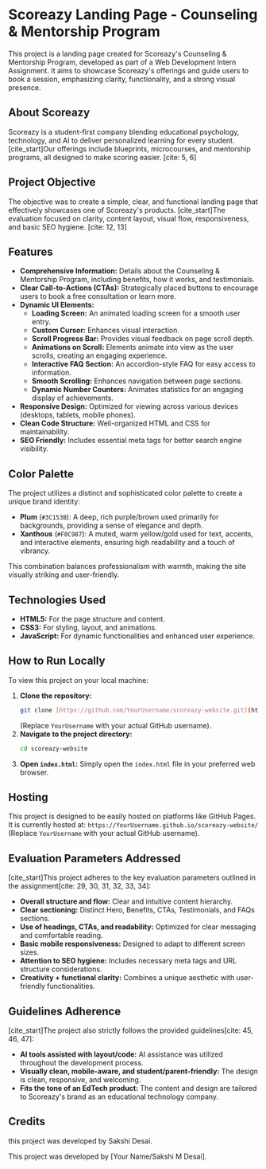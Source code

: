 
# Scoreazy Landing Page - Counseling & Mentorship Program

This project is a landing page created for Scoreazy's Counseling & Mentorship Program, developed as part of a Web Development Intern Assignment. It aims to showcase Scoreazy's offerings and guide users to book a session, emphasizing clarity, functionality, and a strong visual presence.

## About Scoreazy
Scoreazy is a student-first company blending educational psychology, technology, and AI to deliver personalized learning for every student. [cite_start]Our offerings include blueprints, microcourses, and mentorship programs, all designed to make scoring easier. [cite: 5, 6]

## Project Objective
The objective was to create a simple, clear, and functional landing page that effectively showcases one of Scoreazy's products. [cite_start]The evaluation focused on clarity, content layout, visual flow, responsiveness, and basic SEO hygiene. [cite: 12, 13]

## Features

* **Comprehensive Information:** Details about the Counseling & Mentorship Program, including benefits, how it works, and testimonials.
* **Clear Call-to-Actions (CTAs):** Strategically placed buttons to encourage users to book a free consultation or learn more.
* **Dynamic UI Elements:**
    * **Loading Screen:** An animated loading screen for a smooth user entry.
    * **Custom Cursor:** Enhances visual interaction.
    * **Scroll Progress Bar:** Provides visual feedback on page scroll depth.
    * **Animations on Scroll:** Elements animate into view as the user scrolls, creating an engaging experience.
    * **Interactive FAQ Section:** An accordion-style FAQ for easy access to information.
    * **Smooth Scrolling:** Enhances navigation between page sections.
    * **Dynamic Number Counters:** Animates statistics for an engaging display of achievements.
* **Responsive Design:** Optimized for viewing across various devices (desktops, tablets, mobile phones).
* **Clean Code Structure:** Well-organized HTML and CSS for maintainability.
* **SEO Friendly:** Includes essential meta tags for better search engine visibility.

## Color Palette

The project utilizes a distinct and sophisticated color palette to create a unique brand identity:

* **Plum** (`#3C153B`): A deep, rich purple/brown used primarily for backgrounds, providing a sense of elegance and depth.
* **Xanthous** (`#F0C987`): A muted, warm yellow/gold used for text, accents, and interactive elements, ensuring high readability and a touch of vibrancy.

This combination balances professionalism with warmth, making the site visually striking and user-friendly.

## Technologies Used

* **HTML5:** For the page structure and content.
* **CSS3:** For styling, layout, and animations.
* **JavaScript:** For dynamic functionalities and enhanced user experience.

## How to Run Locally

To view this project on your local machine:

1.  **Clone the repository:**
    ```bash
    git clone [https://github.com/YourUsername/scoreazy-website.git](https://github.com/YourUsername/scoreazy-website.git)
    ```
    (Replace `YourUsername` with your actual GitHub username).
2.  **Navigate to the project directory:**
    ```bash
    cd scoreazy-website
    ```
3.  **Open `index.html`:** Simply open the `index.html` file in your preferred web browser.

## Hosting

This project is designed to be easily hosted on platforms like GitHub Pages. It is currently hosted at:
`https://YourUsername.github.io/scoreazy-website/`
(Replace `YourUsername` with your actual GitHub username).

## Evaluation Parameters Addressed

[cite_start]This project adheres to the key evaluation parameters outlined in the assignment[cite: 29, 30, 31, 32, 33, 34]:

* **Overall structure and flow:** Clear and intuitive content hierarchy.
* **Clear sectioning:** Distinct Hero, Benefits, CTAs, Testimonials, and FAQs sections.
* **Use of headings, CTAs, and readability:** Optimized for clear messaging and comfortable reading.
* **Basic mobile responsiveness:** Designed to adapt to different screen sizes.
* **Attention to SEO hygiene:** Includes necessary meta tags and URL structure considerations.
* **Creativity + functional clarity:** Combines a unique aesthetic with user-friendly functionalities.

## Guidelines Adherence

[cite_start]The project also strictly follows the provided guidelines[cite: 45, 46, 47]:

* **AI tools assisted with layout/code:** AI assistance was utilized throughout the development process.
* **Visually clean, mobile-aware, and student/parent-friendly:** The design is clean, responsive, and welcoming.
* **Fits the tone of an EdTech product:** The content and design are tailored to Scoreazy's brand as an educational technology company.

## Credits
this project was developed by Sakshi Desai.

This project was developed by [Your Name/Sakshi M Desai].
````
